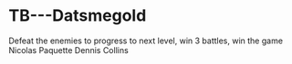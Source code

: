 # TB---Datsmegold
Defeat the enemies to progress to next level, win 3 battles, win the game
Nicolas Paquette
Dennis Collins
